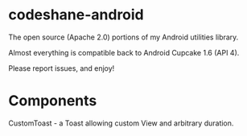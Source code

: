 codeshane-android
=================

The open source (Apache 2.0) portions of my Android utilities library.

Almost everything  is compatible back to Android Cupcake 1.6 (API 4).

Please report issues, and enjoy!

Components
==========

CustomToast - a Toast allowing custom View and arbitrary duration.
